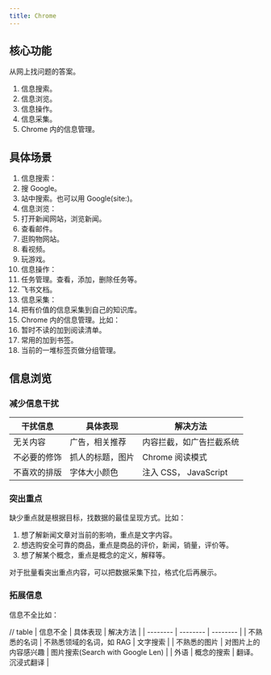 ```yaml
---
title: Chrome
---
```


## 核心功能
从网上找问题的答案。

1. 信息搜索。
2. 信息浏览。
3. 信息操作。
4. 信息采集。
5. Chrome 内的信息管理。

## 具体场景
1. 信息搜索：
  1. 搜 Google。
  2. 站中搜索。也可以用 Google(site:)。
2. 信息浏览： 
  1. 打开新闻网站，浏览新闻。
  2. 查看邮件。
  3. 逛购物网站。
  4. 看视频。
  5. 玩游戏。
3. 信息操作：
  1. 任务管理。查看，添加，删除任务等。
  2. 飞书文档。
4. 信息采集：
  1. 把有价值的信息采集到自己的知识库。
5. Chrome 内的信息管理。比如：
  1. 暂时不读的加到阅读清单。
  2. 常用的加到书签。
  3. 当前的一堆标签页做分组管理。

## 信息浏览
### 减少信息干扰

| 干扰信息 | 具体表现 | 解决方法 |
| -------- | -------- | -------- |
| 无关内容 | 广告，相关推荐 | 内容拦截，如广告拦截系统 |
| 不必要的修饰 | 抓人的标题，图片 | Chrome 阅读模式 |
| 不喜欢的排版 | 字体大小颜色 | 注入 CSS， JavaScript |


### 突出重点
缺少重点就是根据目标，找数据的最佳呈现方式。比如：
1. 想了解新闻文章对当前的影响，重点是文字内容。
2. 想选购安全可靠的商品，重点是商品的评价，新闻，销量，评价等。
3. 想了解某个概念，重点是概念的定义，解释等。

对于批量看突出重点内容，可以把数据采集下拉，格式化后再展示。


### 拓展信息
信息不全比如：

// table
| 信息不全 | 具体表现 | 解决方法 |
| -------- | -------- | -------- |
| 不熟悉的名词 | 不熟悉领域的名词，如 RAG | 文字搜索 |
| 不熟悉的图片 | 对图片上的内容感兴趣 | 图片搜索(Search with Google Len) |
| 外语 | 概念的搜索 | 翻译。 沉浸式翻译 |
